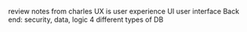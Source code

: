 review notes from charles
UX is user experience
UI user interface
Back end: security, data, logic
4 different types of DB

